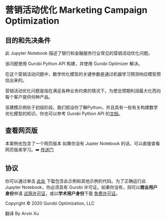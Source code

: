 # 营销活动优化 Marketing Campaign Optimization

## 目的和先决条件


此 Jupyter Notebook 描述了银行和金融服务行业常见的营销活动优化问题。

该问题使用 Gurobi Python API 构建，并使用 Gurobi Optimizer 解决。

在这个营销活动问题中，数学优化模型的关键参数是通过机器学习预测响应模型预估出来的。

营销活动优化问题是指在满足各种业务约束的情况下，为使总预期利润最大化而向每个客户提供何种产品。

该建模示例处于初级阶段，我们假设你了解Python，并且具有一些有关构建数学优化模型的知识。你也可以参考 Gurobi Python API 的[文档](https://www.gurobi.com/resources/?category-filter=documentation)。


## 查看网页版

本案例也包含了一个网页版本 如果你没有 Jupter Notebook  的话，可以直接查看网页版来学习。➡️ [传送门](https://arvinxx.github.io/gurobi-official-examples/marketing-campaign-optimization)


## 协议

你可以通过单击 [此处](https://github.com/arvinxx/gurobi-and-mathematical-modeling/archive/master.zip) 下载包含此示例和其他示例的代码。为了正确运行此 Jupyter Notebook，你必须具有 Gurobi 许可证。如果你没有，则可以**商业用户身份**申请 [试用许可证](https://www.gurobi.com/downloads/request-an-evaluation-license/)，或以**学术用户身份**下载 [免费许可证](https://www.gurobi.com/academia/academic-program-and-licenses)。

Copyright © 2020 Gurobi Optimization, LLC

翻译 By Arvin Xu
